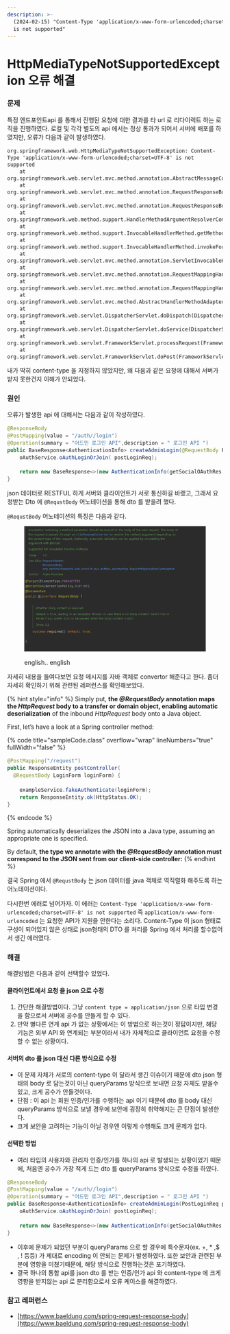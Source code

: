 ```yaml
---
description: >-
  (2024-02-15) "Content-Type 'application/x-www-form-urlencoded;charset=UTF-8'
  is not supported"
---
```


# HttpMediaTypeNotSupportedException 오류 해결

### 문제&#x20;

특정 엔드포인트api 를 통해서 진행된 요청에 대한 결과를 타 url 로 리다이렉트 하는 로직을 진행하였다. 로컬 및 각각 별도의 api 에서는 정상 통과가 되어서 서버에 배포를 하였지만, 오류가 다음과 같이 발생하였다.

```javastacktrace
org.springframework.web.HttpMediaTypeNotSupportedException: Content-Type 'application/x-www-form-urlencoded;charset=UTF-8' is not supported
	at org.springframework.web.servlet.mvc.method.annotation.AbstractMessageConverterMethodArgumentResolver.readWithMessageConverters(AbstractMessageConverterMethodArgumentResolver.java:209)
	at org.springframework.web.servlet.mvc.method.annotation.RequestResponseBodyMethodProcessor.readWithMessageConverters(RequestResponseBodyMethodProcessor.java:163)
	at org.springframework.web.servlet.mvc.method.annotation.RequestResponseBodyMethodProcessor.resolveArgument(RequestResponseBodyMethodProcessor.java:136)
	at org.springframework.web.method.support.HandlerMethodArgumentResolverComposite.resolveArgument(HandlerMethodArgumentResolverComposite.java:122)
	at org.springframework.web.method.support.InvocableHandlerMethod.getMethodArgumentValues(InvocableHandlerMethod.java:181)
	at org.springframework.web.method.support.InvocableHandlerMethod.invokeForRequest(InvocableHandlerMethod.java:148)
	at org.springframework.web.servlet.mvc.method.annotation.ServletInvocableHandlerMethod.invokeAndHandle(ServletInvocableHandlerMethod.java:118)
	at org.springframework.web.servlet.mvc.method.annotation.RequestMappingHandlerAdapter.invokeHandlerMethod(RequestMappingHandlerAdapter.java:884)
	at org.springframework.web.servlet.mvc.method.annotation.RequestMappingHandlerAdapter.handleInternal(RequestMappingHandlerAdapter.java:797)
	at org.springframework.web.servlet.mvc.method.AbstractHandlerMethodAdapter.handle(AbstractHandlerMethodAdapter.java:87)
	at org.springframework.web.servlet.DispatcherServlet.doDispatch(DispatcherServlet.java:1081)
	at org.springframework.web.servlet.DispatcherServlet.doService(DispatcherServlet.java:974)
	at org.springframework.web.servlet.FrameworkServlet.processRequest(FrameworkServlet.java:1011)
	at org.springframework.web.servlet.FrameworkServlet.doPost(FrameworkServlet.java:914)
```

내가 딱히 content-type 을 지정하지 않았지만, 왜 다음과 같은 요청에 대해서 서버가 받지 못한건지 이해가 안되었다.



### 원인

오류가 발생한 api 에 대해서는 다음과 같이 작성하였다.

```java
@ResponseBody
@PostMapping(value = "/auth//login")
@Operation(summary = "어드민 로그인 API",description = " 로그인 API ")
public BaseResponse<AuthenticationInfo> createAdminLogin(@RequestBody PostLoginReq postLoginReq) {
    oAuthService.oAuthLoginOrJoin( postLoginReq);

    return new BaseResponse<>(new AuthenticationInfo(getSocialOAuthRes.getAccessToken(), getSocialOAuthRes.getRefreshToken() , getSocialOAuthRes.getStatus()));
}
```

json 데이터로 RESTFUL 하게 서버와 클라이언트가 서로 통신하길 바랬고, 그래서 요청받는 Dto 에 `@RequstBody` 어노테이션을 통해 dto 를 받을려 했다.&#x20;



`@RequstBody` 어노테이션의 특징은 다음과 같다.&#x20;

<figure><img src="../../../.gitbook/assets/image (12).png" alt=""><figcaption><p>english.. english</p></figcaption></figure>

자세히 내용을 들여다보면 요청 메시지를 자바 객체로 convertor 해준다고 한다. 좀더 자세히 확인하기 위해 관련된 레퍼런스를 확인해보았다.

{% hint style="info" %}
Simply put, **the&#x20;**_**@RequestBody**_**&#x20;annotation maps the&#x20;**_**HttpRequest**_**&#x20;body to a transfer or domain object, enabling automatic deserialization** of the inbound _HttpRequest_ body onto a Java object.

First, let’s have a look at a Spring controller method:

{% code title="sampleCode.class" overflow="wrap" lineNumbers="true" fullWidth="false" %}
```java
@PostMapping("/request")
public ResponseEntity postController(
  @RequestBody LoginForm loginForm) {
 
    exampleService.fakeAuthenticate(loginForm);
    return ResponseEntity.ok(HttpStatus.OK);
}
```
{% endcode %}

Spring automatically deserializes the JSON into a Java type, assuming an appropriate one is specified.

By default, **the type we annotate with the&#x20;**_**@RequestBody**_**&#x20;annotation must correspond to the JSON sent from our client-side controller:**
{% endhint %}

결국 Spring 에서 `@RequstBody` 는 json 데이터를 java 객체로 역직렬화 해주도록 하는 어노테이션이다.



다시한번 에러로 넘어가자. 이 에러는 `Content-Type 'application/x-www-form-urlencoded;charset=UTF-8' is not supported` 즉 `application/x-www-form-urlencoded` 는 요청한 API가 지원을 안한다는 소리다. Content-Type 이 json 형태로 구성이 되어있지 않은 상태로 json형태의 DTO 를 처리를 Spring 에서 처리를 할수없어서 생긴 에러였다.



### 해결

해결방법은 다음과 같이 선택할수 있었다.

#### 클라이언트에서 요청 을 json 으로 수정

1. 간단한 해결방법이다. 그냥 `content type = application/json`  으로 타입 변경을 함으로서 서버에 공수를 안들게 할 수 있다.
2. 만약 별다른 연계 api 가 없는 상황에서는 이 방법으로 하는것이 정답이지만, 해당 기능은 외부 API 와 연계되는 부분이라서 내가 자체적으로 클라이언트 요청을 수정할 수 없는 상황이다.

#### 서버의 dto 를 json 대신 다른 방식으로 수정

* 이 문제 자체가 서로의 content-type 이 달라서 생긴 이슈이기 때문에 dto json 형태의 body 로 담는것이 아닌 queryParams 방식으로 보내면 요청 자체도 받을수 있고, 크게 공수가 안들것이다.
* 단점 : 이 api 는 회원 인증/인가를 수행하는 api 이기 때문에 dto 를 body 대신 queryParams 방식으로 보낼 경우에 보안에 굉장히 취약해지는 큰 단점이 발생한다.
* 크게 보안을 고려하는 기능이 아닐 경우엔 이렇게 수행해도 크게 문제가 없다.



#### 선택한 방법

* 여러  타입의  사용자와 관리자 인증/인가를 하나의 api 로 발생되는 상황이었기 때문에, 처음엔 공수가 가장 적게 드는 dto 를 queryParams 방식으로 수정을 하였다.&#x20;

```java
@ResponseBody
@PostMapping(value = "/auth//login")
@Operation(summary = "어드민 로그인 API",description = " 로그인 API ")
public BaseResponse<AuthenticationInfo> createAdminLogin(PostLoginReq postLoginReq) {
    oAuthService.oAuthLoginOrJoin( postLoginReq);

    return new BaseResponse<>(new AuthenticationInfo(getSocialOAuthRes.getAccessToken(), getSocialOAuthRes.getRefreshToken() , getSocialOAuthRes.getStatus()));
}
```

* 이후에 문제가 되었던 부분이 queryParams 으로 할 경우에 특수문자(ex. +, \* ,$ , ! 등등) 가 제대로 encoding 이 안되는 문제가 발생하였다. 또한 보안과 관련된 부분에 영향을 미쳤기때문에, 해당 방식으로 진행하는것은 포기하였다.
* 결국 하나의 통합 api를 json dto 를 받는 인증/인가 api 와 content-type 에 크게 영향을 받지않는 api 로 분리함으로서 오류 케이스를 해결하였다.



### 참고 레퍼런스

* [https://www.baeldung.com/spring-request-response-body](https://www.baeldung.com/spring-request-response-body)

